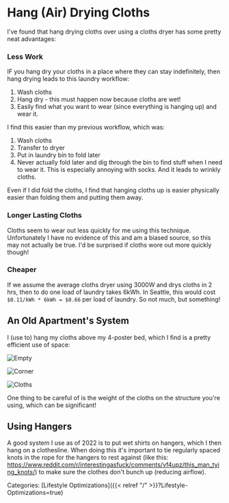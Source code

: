 # Hang (Air) Drying Cloths

I've found that hang drying cloths over using a cloths dryer has some pretty
neat advantages:

### Less Work

IF you hang dry your cloths in a place where they can stay indefinitely, then
hang drying leads to this laundry workflow:

1. Wash cloths
1. Hang dry - this must happen now because cloths are wet!
1. Easily find what you want to wear (since everything is hanging up) and wear
   it.

I find this easier than my previous workflow, which was:

1. Wash cloths
1. Transfer to dryer
1. Put in laundry bin to fold later
1. Never actually fold later and dig through the bin to find stuff when I need
   to wear it.  This is especially annoying with socks.  And it leads to
   wrinkly cloths.

Even if I did fold the cloths, I find that hanging cloths up is easier
physically easier than folding them and putting them away.

### Longer Lasting Cloths

Cloths seem to wear out less quickly for me using this technique.
Unfortunately I have no evidence of this and am a biased source, so this may
not actually be true.  I'd be surprised if cloths wore out more quickly though!

### Cheaper

If we assume the average cloths dryer using 3000W and drys cloths in 2 hrs,
then to do one load of laundry takes 6kWh.  In Seattle, this would cost
`$0.11/kWh * 6kWh = $0.66` per load of laundry.  So not much, but something!


## An Old Apartment's System

I (use to) hang my cloths above my 4-poster bed, which I find is a pretty
efficient use of space:

![Empty](https://lh3.googleusercontent.com/hl1LcVBoja_2GU6FprNhf7y9BQYafNIkDOwQKdfeCndHK5ZakGU-ADtDDxulY6t56hN7GPwPtvSMNrOgv9hnsiB27C3jhDvo6R9gGpiKM61wCZvt-gJ06WOwCYvFC3rAcTNs9A6i5t8=w2400)

![Corner](https://lh3.googleusercontent.com/gGe-CRep0Y80Nsf4RvequnkzTJ0fdz3hAA8JeaoH2I5t1vwECWhyB9tIjb7an8mZ6fYTzSKrwVVqlNHzb5uhDwkJxagJKpUh6ZWQiw2eiJkMZuBMuQCwFgkL5-hh1tKuA21PG9iWriY=w2400)

![Cloths](https://lh3.googleusercontent.com/KYh_H0WnC-_2hH8acCdnNXibKdHbKgBDmuc6P8R7S0nZVkUohAqe5qutcbY5fvZMa04i18BWLmH5NDWx3os7AEVsKpcnP2xV2HR9fn_e2hAI7ieLburs0g-UYTOcxmHM7UsHrqu3TOE=w2400)

One thing to be careful of is the weight of the cloths on the structure you're
using, which can be significant!


## Using Hangers

A good system I use as of 2022 is to put wet shirts on hangers, which I then
hang on a clothesline.  When doing this it's important to tie regularly spaced
knots in the rope for the hangers to rest against (like this:
https://www.reddit.com/r/interestingasfuck/comments/vf4upz/this_man_tying_knots/)
to make sure the clothes don't bunch up (reducing airflow).







Categories: [Lifestyle Optimizations]({{< relref "/" >}}?Lifestyle-Optimizations=true)